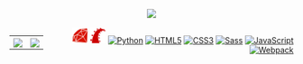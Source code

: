<p align="center"> <img src="https://i.pinimg.com/600x315/56/4c/fe/564cfee69ccf032eb54718d523c14d3d.jpg" width="100"> </p>

<div align='center' dir="auto"style="display: flex">    
    <div>
<center>     <table align="center">       <tr>           <td>               <img width="900px" align="center" src="https://github-readme-stats.vercel.app/api?username=cydlos&count_private=true&hide_border=true&theme=default" />           </td>           <td>               <img align="center" width="850px" src="https://github-readme-stats.vercel.app/api/top-langs/?username=cydlos&layout=compact&hide_border=true&theme=default" />                   </td>       </tr>       </table> 
</center>
    </div>
   <div style="display: inline_block" align="right">
      <a href="https://www.ruby-lang.org/" target="_blank" rel="noreferrer"><img src="https://github.com/devicons/devicon/blob/master/icons/ruby/ruby-plain.svg" width="28" height="28" alt="Ruby" /></a>
      <a href="https://rubyonrails.org/" target="_blank" rel="noreferrer"><img src="https://github.com/devicons/devicon/blob/master/icons/rails/rails-plain.svg" width="28" height="28" alt="Rails" /></a>
      <a href="https://www.python.org/" target="_blank" rel="noreferrer"><img src="https://raw.githubusercontent.com/danielcranney/readme-generator/main/public/icons/skills/python-colored.svg" width="28" height="28" alt="Python" /></a>
      <a href="https://developer.mozilla.org/en-US/docs/Glossary/HTML5" target="_blank" rel="noreferrer"><img src="https://raw.githubusercontent.com/danielcranney/readme-generator/main/public/icons/skills/html5-colored.svg" width="28" height="28" alt="HTML5" /></a>
      <a href="https://www.w3.org/TR/CSS/#css" target="_blank" rel="noreferrer"><img src="https://raw.githubusercontent.com/danielcranney/readme-generator/main/public/icons/skills/css3-colored.svg" width="28" height="28" alt="CSS3" /></a>
      <a href="https://sass-lang.com/" target="_blank" rel="noreferrer"><img src="https://raw.githubusercontent.com/danielcranney/readme-generator/main/public/icons/skills/sass-colored.svg" width="28" height="28" alt="Sass" /></a>
      <a href="https://developer.mozilla.org/en-US/docs/Web/JavaScript" target="_blank" rel="noreferrer"><img src="https://raw.githubusercontent.com/danielcranney/readme-generator/main/public/icons/skills/javascript-colored.svg" width="28" height="28" alt="JavaScript" /></a>
      <a href="https://webpack.js.org/" target="_blank" rel="noreferrer"><img src="https://raw.githubusercontent.com/danielcranney/readme-generator/main/public/icons/skills/webpack-colored.svg" width="28" height="28" alt="Webpack" /></a
    </div>
</div>


